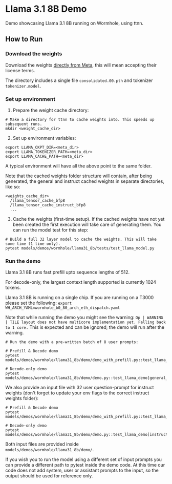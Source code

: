# Llama 3.1 8B Demo

Demo showcasing Llama 3.1 8B running on Wormhole, using ttnn.

## How to Run

### Download the weights

Download the weights [directly from Meta](https://llama.meta.com/llama-downloads/), this will mean accepting their license terms.

The directory includes a single file `consolidated.00.pth` and tokenizer `tokenizer.model`.

### Set up environment

1. Prepare the weight cache directory:

```
# Make a directory for ttnn to cache weights into. This speeds up subsequent runs.
mkdir <weight_cache_dir>
```

2. Set up environment variables:
```
export LLAMA_CKPT_DIR=<meta_dir>
export LLAMA_TOKENIZER_PATH=<meta_dir>
export LLAMA_CACHE_PATH=<meta_dir>
```

A typical environment will have all the above point to the same folder.

Note that the cached weights folder structure will contain, after being generated, the general and instruct cached weights in separate directories, like so:

```
<weights_cache_dir>
  /llama_tensor_cache_bfp8
  /llama_tensor_cache_instruct_bfp8
  ...
```

3. Cache the weights (first-time setup).
If the cached weights have not yet been created the first execution will take care of generating them. You can run the model test for this step:

```
# Build a full 32 layer model to cache the weights. This will take some time (1 time only).
pytest models/demos/wormhole/llama31_8b/tests/test_llama_model.py
```

### Run the demo

Llama 3.1 8B runs fast prefill upto sequence lengths of 512.

For decode-only, the largest context length supported is currently 1024 tokens.

Llama 3.1 8B is running on a single chip. If you are running on a T3000 please set the following: `export WH_ARCH_YAML=wormhole_b0_80_arch_eth_dispatch.yaml`

Note that while running the demo you might see the warning: `Op | WARNING  | TILE layout does not have multicore implementation yet. Falling back to 1 core.` This is expected and can be ignored; the demo will run after the warning.

```
# Run the demo with a pre-written batch of 8 user prompts:

# Prefill & Decode demo
pytest models/demos/wormhole/llama31_8b/demo/demo_with_prefill.py::test_llama_demo[general_weights]

# Decode-only demo
pytest models/demos/wormhole/llama31_8b/demo/demo.py::test_llama_demo[general_weights]
```

We also provide an input file with 32 user question-prompt for instruct weights (don't forget to update your env flags to the correct instruct weights folder):
```
# Prefill & Decode demo
pytest models/demos/wormhole/llama31_8b/demo/demo_with_prefill.py::test_llama_demo[instruct_weights]

# Decode-only demo
pytest models/demos/wormhole/llama31_8b/demo/demo.py::test_llama_demo[instruct_weights]
```

Both input files are provided inside `models/demos/wormhole/llama31_8b/demo/`.

If you wish you to run the model using a different set of input prompts you can provide a different path to pytest inside the demo code. At this time our code does not add system, user or assistant prompts to the input, so the output should be used for reference only.
